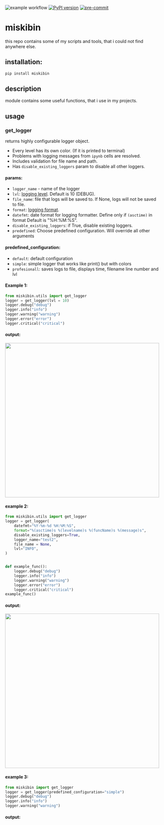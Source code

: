 ![example workflow](https://github.com/michalskibinski109/miskibin/actions/workflows/python-app.yml/badge.svg)
[![PyPI version](https://badge.fury.io/py/miskibin.svg)](https://badge.fury.io/py/miskibin)
[![pre-commit](https://img.shields.io/badge/pre--commit-enabled-brightgreen?logo=pre-commit)](https://github.com/pre-commit/pre-commit)
# miskibin

this repo contains some of my scripts and tools, that i
could not find anywhere else.

## installation:

```bash
pip install miskibin
```

## description

module contains some useful functions, that i use in my projects.

## usage

### get_logger

returns highly configurable logger object.

- Every level has its own color. (If it is printed to terminal)
- Problems with logging messages from `ipynb` cells are resolved.
- Includes validation for file name and path.
- Has `disable_existing_loggers` param to disable all other loggers.
#### params:
- `logger_name` - name of the logger
- `lvl`: [logging level](https://docs.python.org/3/library/logging.html#logging-levels). Default is 10 (DEBUG).
- `file_name`: file that logs will be saved to. If None, logs will not be saved to file.
- `format`: [logging format](https://docs.python.org/3/library/logging.html#logrecord-attributes).
- `datefmt`: date format for logging formatter. Define only if `(asctime)` in format Default is "%H:%M:%S".
- `disable_existing_loggers`: if True, disable existing loggers.
- `predefined`: Choose predefined configuration. Will override all other arguments

#### predefined_configuration:
- `default`: default configuration
- `simple`: simple logger that works like print() but with colors
- `profesionall`: saves logs to file, displays time, filename line number and lvl


#### Example 1:

```python
from miskibin.utils import get_logger
logger = get_logger(lvl = 10)
logger.debug("debug")
logger.info("info")
logger.warning("warning")
logger.error("error")
logger.critical("critical")
```

#### output:
<img src="https://user-images.githubusercontent.com/77834536/201940080-28e7dc08-ac99-4f8d-8f24-a9e0c6ac06c2.png" width="500"/>

#### example 2:

```python
from miskibin.utils import get_logger
logger = get_logger(
    datefmt="%Y-%m-%d %H:%M:%S",
    format="%(asctime)s %(levelname)s %(funcName)s %(message)s",
    disable_existing_loggers=True,
    logger_name="test2",
    file_name = None,
    lvl="INFO",
)


def example_func():
    logger.debug("debug")
    logger.info("info")
    logger.warning("warning")
    logger.error("error")
    logger.critical("critical")
example_func()
```

#### output:

<img src="https://user-images.githubusercontent.com/77834536/201939466-228b110f-21de-4461-9c86-55f8f46652ef.png" width="500"/>


#### example 3:

```python
from miskibin import get_logger
logger = get_logger(predefined_configuration="simple")
logger.debug("debug")
logger.info("info")
logger.warning("warning")
```

#### output:
